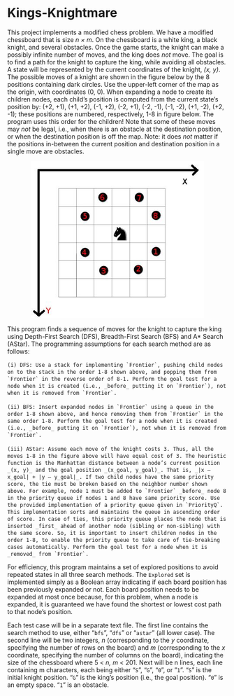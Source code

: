 # Kings-Knightmare
This project implements a modified chess problem. We have a modified chessboard that is size _n × m_. On the chessboard is a white king, a black knight, and several obstacles. Once the game starts, the knight can make a possibly infinite number of moves, and the king does _not_ move. The goal is to find a path for the knight to capture the king, while avoiding all obstacles.
A state will be represented by the current coordinates of the knight, _(x, y)_. The possible moves of a knight are shown in the figure below by the 8 positions containing dark circles. Use the upper-left corner of the map as the origin, with coordinates (0, 0). When expanding a node to create its children nodes, each child’s position is computed from the current state’s position by: (+2, +1), (+1, +2), (-1, +2), (-2, +1), (-2, -1), (-1, -2), (+1, -2), (+2, -1); these positions are numbered, respectively, 1-8 in figure below. The program uses this order for the children! Note that some of these moves may _not_ be legal, i.e., when there is an obstacle at the destination position, or when the destination position is off the map. Note: it does _not_ matter if the positions in-between the current position and destination position in a single move are obstacles.
<div align="center">
<img src="https://github.com/DorisDuan06/Kings-Knightmare/blob/master/chessboard.jpg" />
</div>

This program finds a sequence of moves for the knight to capture the king using Depth-First Search (DFS), Breadth-First Search (BFS) and A* Search (AStar). The programming assumptions for each search method are as follows:

    (i) DFS: Use a stack for implementing `Frontier`, pushing child nodes on to the stack in the order 1-8 shown above, and popping them from `Frontier` in the reverse order of 8-1. Perform the goal test for a node when it is created (i.e., _before_ putting it on `Frontier`), not when it is removed from `Frontier`.

    (ii) BFS: Insert expanded nodes in `Frontier` using a queue in the order 1-8 shown above, and hence removing them from `Frontier` in the same order 1-8. Perform the goal test for a node when it is created (i.e., _before_ putting it on `Frontier`), not when it is removed from `Frontier`. 

    (iii) AStar: Assume each move of the knight costs 3. Thus, all the moves 1-8 in the figure above will have equal cost of 3. The heuristic function is the Manhattan distance between a node’s current position _(x, y)_ and the goal position _(x_goal, y_goal)_. That is, _|x – x_goal| + |y – y_goal|_. If two child nodes have the same priority score, the tie must be broken based on the neighbor number shown above. For example, node 1 must be added to `Frontier` _before_ node 8 in the priority queue if nodes 1 and 8 have same priority score. Use the provided implementation of a priority queue given in `PriorityQ`. This implementation sorts and maintains the queue in ascending order of score. In case of ties, this priority queue places the node that is inserted _first_ ahead of another node (sibling or non-sibling) with the same score. So, it is important to insert children nodes in the order 1-8, to enable the priority queue to take care of tie-breaking cases automatically. Perform the goal test for a node when it is _removed_ from `Frontier`. 

For efficiency, this program maintains a set of explored positions to avoid repeated states in all three search methods. The `Explored` set is implemented simply as a Boolean array indicating if each board position has been previously expanded or not. Each board position needs to be expanded at most once because, for this problem, when a node is expanded, it is guaranteed we have found the shortest or lowest cost path to that node’s position. 

Each test case will be in a separate text file. The first line contains the search method to use, either “`bfs`”, “`dfs`” or “`astar`” (all lower case). The second line will be two integers, _n_ (corresponding to the _y_ coordinate, specifying the number of rows on the board) and _m_ (corresponding to the _x_ coordinate, specifying the number of columns on the board), indicating the size of the chessboard where 5 < _n, m_ < 201. Next will be n lines, each line containing m characters, each being either “`S`”, “`G`”, “`0`”, or ”`1`”. “`S`” is the initial knight position. “`G`” is the king’s position (i.e., the goal position). “`0`” is an empty space. “`1`” is an obstacle.
